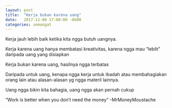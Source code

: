 ```yaml
---
layout: post
title:  "Kerja bukan karena uang"
date:   2017-12-08 17:00:00 -0600
categories: semangat
---
```


Kerja jauh lebih baik ketika kita ngga butuh uangnya.

Kerja karena uang hanya membatasi kreativitas, karena ngga mau “lebih” daripada uang yang disiapkan

Kerja bukan karena uang, hasilnya ngga terbatas

Daripada untuk uang, kenapa ngga kerja untuk ibadah atau membahagiakan orang lain atau alasan-alasan yg ngga materil lainnya.

Uang ngga bikin kita bahagia, uang ngga akan pernah cukup

“Work is better when you don’t need the money” -MrMoneyMoustache